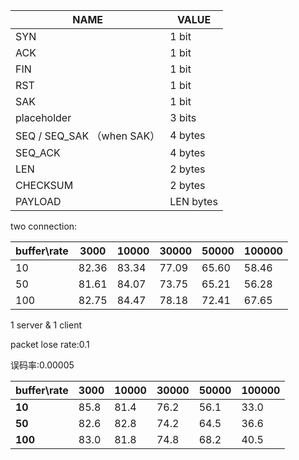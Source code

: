 | NAME                       | VALUE     |
| -------------------------- | --------- |
| SYN                        | 1 bit     |
| ACK                        | 1 bit     |
| FIN                        | 1 bit     |
| RST                        | 1 bit     |
| SAK                        | 1 bit     |
| placeholder                | 3 bits    |
| SEQ / SEQ_SAK （when SAK） | 4 bytes   |
| SEQ_ACK                    | 4 bytes   |
| LEN                        | 2 bytes   |
| CHECKSUM                   | 2 bytes   |
| PAYLOAD                    | LEN bytes |

two connection:

|buffer\rate| 3000  | 10000 | 30000 | 50000 | 100000    |
| --------  | ----  | ----- | ----- | ----- | ----      |
|     10    | 82.36 | 83.34 | 77.09 | 65.60 | 58.46     |
| 50        | 81.61 | 84.07 | 73.75 | 65.21 | 56.28     |
| 100       | 82.75 | 84.47 | 78.18 | 72.41 | 67.65     |

1 server & 1 client

packet lose rate:0.1

误码率:0.00005

| buffer\rate | 3000 | 10000 | 30000 | 50000 | 100000 |
| ----------- | ---- | ----- | ----- | ----- | ------ |
| **10**          | 85.8 | 81.4  | 76.2  | 56.1  | 33.0   |
| **50**          | 82.6 | 82.8  | 74.2  | 64.5  | 36.6   |
| **100**         | 83.0 | 81.8  | 74.8  | 68.2  | 40.5   |
